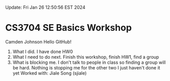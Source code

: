  Update: Fri Jan 26 12:50:56 EST 2024
 # CS3704 SE Basics Workshop
 Camden Johnson
 Hello GitHub!

1. What I did.
   I have done HW0
2. What I need to do next.
   Finish this workshop, finish HW1, find a group
3. What is blocking me.
   I don't talk to people in class so finding a group will be hard. Nothing is stopping me for the other two I just haven't done it yet
Worked with: Jiale Song (sjiale)
